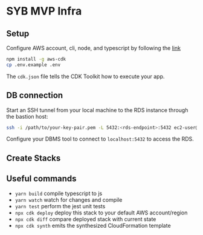 # SYB MVP Infra

## Setup

Configure AWS account, cli, node, and typescript by following the [link](https://docs.aws.amazon.com/cdk/v2/guide/prerequisites.html)

```bash
npm install -g aws-cdk
cp .env.example .env
```

The `cdk.json` file tells the CDK Toolkit how to execute your app.

## DB connection

Start an SSH tunnel from your local machine to the RDS instance through the bastion host:

```bash
ssh -i /path/to/your-key-pair.pem -L 5432:<rds-endpoint>:5432 ec2-user@<bastion-host-public-ip>
```

Configure your DBMS tool to connect to `localhost:5432` to access the RDS.

## Create Stacks

## Useful commands

- `yarn build` compile typescript to js
- `yarn watch` watch for changes and compile
- `yarn test` perform the jest unit tests
- `npx cdk deploy` deploy this stack to your default AWS account/region
- `npx cdk diff` compare deployed stack with current state
- `npx cdk synth` emits the synthesized CloudFormation template
